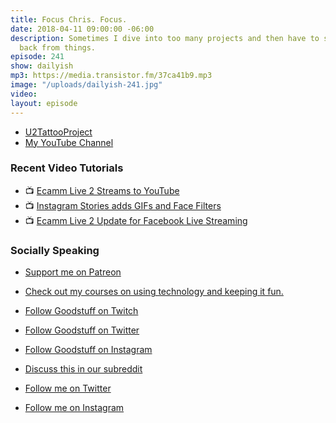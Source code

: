 ```yaml
---
title: Focus Chris. Focus.
date: 2018-04-11 09:00:00 -06:00
description: Sometimes I dive into too many projects and then have to spend time pulling
  back from things.
episode: 241
show: dailyish
mp3: https://media.transistor.fm/37ca41b9.mp3
image: "/uploads/dailyish-241.jpg"
video: 
layout: episode
---
```


* [U2TattooProject](http://u2tattooproject.com)
* [My YouTube Channel](https://www.youtube.com/c/LemonProductionsCa)

### Recent Video Tutorials

* 📺 [Ecamm Live 2 Streams to YouTube](https://www.youtube.com/watch?v=lpr267l4VDM)
* 📺 [Instagram Stories adds GIFs and Face Filters](https://www.youtube.com/watch?v=c3dGlqozYk4)
* 📺 [Ecamm Live 2 Update for Facebook Live Streaming](https://www.youtube.com/watch?v=nDWEGmDowys)

### Socially Speaking

* [Support me on Patreon](https://www.patreon.com/ichris)
* [Check out my courses on using technology and keeping it fun.](https://courses.chrisenns.com)

* [Follow Goodstuff on Twitch](https://www.twitch.tv/goodstuff_fm)
* [Follow Goodstuff on Twitter](https://twitter.com/goodstufffm)
* [Follow Goodstuff on Instagram](https://www.instagram.com/goodstuff_fm/)
* [Discuss this in our subreddit](https://www.reddit.com/r/Goodstuff_fm/)

* [Follow me on Twitter](https://www.twitter.com/ichris)
* [Follow me on Instagram](https://www.instagram.com/ichrisv2/)
